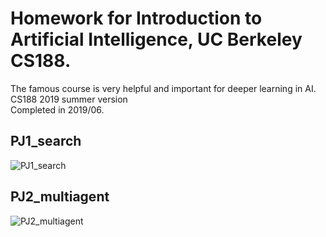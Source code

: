 # Homework for Introduction to Artificial Intelligence, UC Berkeley CS188.  
The famous course is very helpful and important for deeper learning in AI.
CS188 2019 summer version  
Completed in 2019/06.  

## PJ1_search  
![PJ1_search](file:///C:/Users/Eldar/Downloads/PJ1_Search.png)

## PJ2_multiagent  
![PJ2_multiagent](./Screenshot/PJ2_MultiAgentSearch.png)
